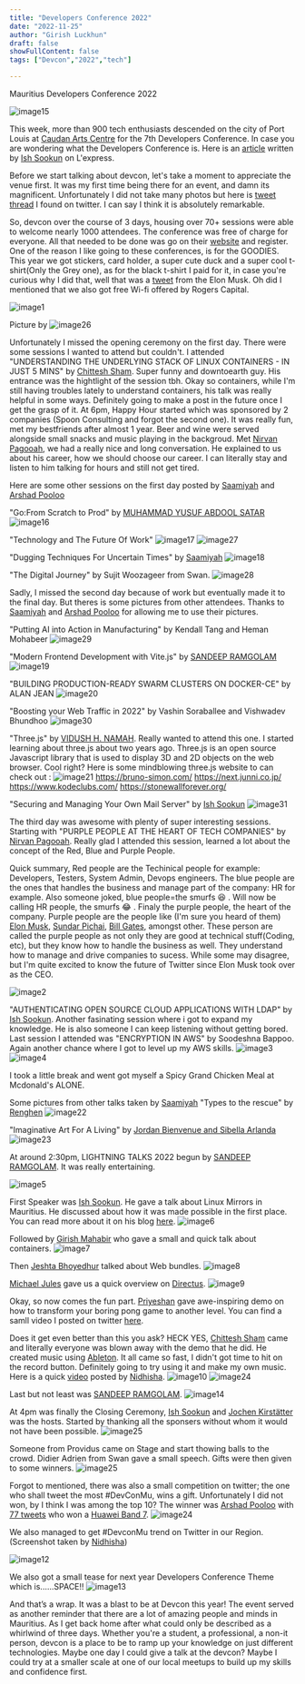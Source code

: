```yaml
---
title: "Developers Conference 2022"
date: "2022-11-25"
author: "Girish Luckhun"
draft: false   
showFullContent: false
tags: ["Devcon","2022","tech"]  

---
```


Mauritius Developers Conference 2022

![image15](./images/15.png)


This week, more than 900 tech enthusiasts descended on the city of Port Louis at [Caudan Arts Centre](https://caudanartscentre.com/) for the 7th Developers Conference. In case you are wondering what the Developers Conference is. Here is an [article](https://lexpress.mu/node/415580) written by [Ish Sookun](https://twitter.com/IshSookun) on L'express. 

Before we start talking about devcon, let's take a moment to appreciate the venue first. It was my first time being there for an event, and damn its magnificent. Unfortunately I did not take many photos but here is [tweet thread](https://twitter.com/AfriTheatreMag/status/1484796561884340225) I found on twitter. I can say I think it is absolutely remarkable. 

So, devcon over the course of 3 days, housing over 70+ sessions were able to welcome nearly 1000 attendees. The conference was free of charge for everyone. All that needed to be done was go on their [website](https://conference.mscc.mu/agenda) and register. One of the reason I like going to these conferences, is for the GOODIES. This year we got stickers, card holder, a super cute duck and a super cool t-shirt(Only the Grey one), as for the black t-shirt I paid for it, in case you're curious why I did that, well that was a [tweet](https://twitter.com/elonmusk/status/1587911540770222081) from the Elon Musk.  Oh did I mentioned that we also got free Wi-fi offered by Rogers Capital.

![image1](./images/1.png)

Picture by [](https://twitter.com/ArshadPooloo/)
![image26](./images/26.png)

Unfortunately I missed the opening ceremony on the first day. There were some sessions I wanted to attend but couldn't. I attended "UNDERSTANDING THE UNDERLYING STACK OF LINUX CONTAINERS - IN JUST 5 MINS" by [Chittesh Sham](https://twitter.com/tesh1224). Super funny and downtoearth guy. His entrance was the hightlight of the session tbh. Okay so containers, while I'm still having troubles lately to understand containers, his talk was really helpful in some ways. Definitely going to make a post in the future once I get the grasp of it.
At 6pm, Happy Hour started which was sponsored by 2 companies (Spoon Consulting and forgot the second one). It was really fun, met my bestfriends after almost 1 year. Beer and wine were served alongside small snacks and music playing in the backgroud. Met [Nirvan Pagooah](https://twitter.com/nirvanpagooah), we had a really nice and long conversation. He explained to us about his career, how we should choose our career. I can literally stay and listen to him talking for hours and still not get tired.

Here are some other sessions on the first day posted by [Saamiyah](https://twitter.com/smearthelove) and [Arshad Pooloo](https://twitter.com/ArshadPooloo/)

"Go:From Scratch to Prod" by [MUHAMMAD YUSUF ABDOOL SATAR](https://twitter.com/__fluxy__)
![image16](./images/16.png)

"Technology and The Future Of Work"
![image17](./images/17.png)
![image27](./images/27.png)

"Dugging Techniques For Uncertain Times" by [Saamiyah](https://twitter.com/smearthelove)
![image18](./images/18.png)

"The Digital Journey" by Sujit Woozageer from Swan.
![image28](./images/28.png)

Sadly, I missed the second day because of work but eventually made it to the final day. But theres is some pictures from other attendees. Thanks to [Saamiyah](https://twitter.com/smearthelove) and [Arshad Pooloo](https://twitter.com/ArshadPooloo/)
for allowing me to use their pictures.


"Putting AI into Action in Manufacturing" by Kendall Tang and Heman Mohabeer
![image29](./images/29.png)

"Modern Frontend Development with Vite.js" by [SANDEEP RAMGOLAM](https://twitter.com/__Sun__)
![image19](./images/19.png)

"BUILDING PRODUCTION-READY SWARM CLUSTERS ON DOCKER-CE" by ALAN JEAN
![image20](./images/20.png)

"Boosting your Web Traffic in 2022" by Vashin Soraballee and Vishwadev Bhundhoo
![image30](./images/30.png)


"Three.js" by [VIDUSH H. NAMAH](https://twitter.com/VHNamah). Really wanted to attend this one. I started learning about three.js about two years ago. Three.js is an open source Javascript library that is used to display 3D and 2D objects on the web browser. Cool right? Here is some mindblowing three.js website to can check out :
![image21](./images/21.png)
https://bruno-simon.com/
https://next.junni.co.jp/
https://www.kodeclubs.com/
https://stonewallforever.org/

"Securing and Managing Your Own Mail Server" by [Ish Sookun](https://twitter.com/IshSookun)
![image31](./images/31.png) 

The third day was awesome with plenty of super interesting sessions. Starting with "PURPLE PEOPLE AT THE HEART OF TECH COMPANIES" by [Nirvan Pagooah](https://twitter.com/nirvanpagooah). Really glad I attended this session, learned a lot about the concept of the Red, Blue and Purple People.

Quick summary, Red people are the Techinical people for example: Developers, Testers, System Admin, Devops engineers. The blue people are the ones that handles the business and manage part of the company: HR for example. Also someone joked, blue people=the smurfs 😆 . Will now be calling HR people, the smurfs  😂 . Finaly the purple people, the heart of the company. Purple people are the people like (I'm sure you heard of them) [Elon Musk](https://twitter.com/elonmusk), [Sundar Pichai](https://twitter.com/sundarpichai), [Bill Gates](https://twitter.com/BillGates), amongst other. These person are called the purple people as not only they are good at technical stuff(Coding, etc), but they know how to handle the business as well. They understand how to manage and drive companies to sucess. While some may disagree, but I'm quite excited to know the future of Twitter since Elon Musk took over as the CEO. 

![image2](./images/2.png) 


"AUTHENTICATING OPEN SOURCE CLOUD APPLICATIONS WITH LDAP" by [Ish Sookun](https://twitter.com/IshSookun). Another fasinating session where i got to expand my knowledge. He is also someone I can keep listening without getting bored. 
Last session I attended was "ENCRYPTION IN AWS" by Soodeshna Bappoo. Again another chance where I got to level up my AWS skills.
![image3](./images/3.png)
![image4](./images/4.png)

I took a little break and went got myself a Spicy Grand Chicken Meal at Mcdonald's ALONE. 

Some pictures from other talks taken by [Saamiyah](https://twitter.com/smearthelove)
"Types to the rescue" by [Renghen](https://twitter.com/renghenKornel)
![image22](./images/22.png)

"Imaginative Art For A Living" by [Jordan Bienvenue and Sibella Arlanda](https://twitter.com/UnkaiBuilder)
![image23](./images/23.png)


At around 2:30pm, LIGHTNING TALKS 2022 begun by [SANDEEP RAMGOLAM](https://twitter.com/__Sun__). It was really entertaining.

![image5](./images/5.png)

First Speaker was [Ish Sookun](https://twitter.com/IshSookun). He gave a talk about Linux Mirrors in Mauritius. He discussed about how it was made possible in the first place. You can read more about it on his blog [here](https://sysadmin-journal.com/ubuntu-mirror-in-mauritius/).
![image6](./images/6.png)

Followed by [Girish Mahabir](https://twitter.com/girishmahabir) who gave a small and quick talk about containers.
![image7](./images/7.png)

Then [Jeshta Bhoyedhur](https://twitter.com/jjeshta) talked about Web bundles. 
![image8](./images/8.png)

[Michael Jules](https://mgjules.dev/) gave us a quick overview on [Directus](https://directus.io/).
![image9](./images/9.png)

Okay, so now comes the fun part. [Priyeshan](https://twitter.com/BaphometPrichi) gave awe-inspiring demo on how to transform your boring pong game to another level. You can find a samll video I posted on twitter [here](https://twitter.com/sudo_gluck/status/1595741580203360258). 

Does it get even better than this you ask? HECK YES, [Chittesh Sham](https://twitter.com/tesh1224) came and literally everyone was blown away with the demo that he did. He created music using [Ableton](https://linktr.ee/ableton). It all came so fast, I didn't got time to hit on the record button. Definitely going to try using it and make my own music. Here is a quick [video](https://twitter.com/venusquicksilve/status/1595744169112264705) posted by [Nidhisha](https://twitter.com/venusquicksilve).
![image10](./images/10.png)
![image24](./images/24.png)


Last but not least was [SANDEEP RAMGOLAM](https://twitter.com/__Sun__). 
![image14](./images/14.png)


At 4pm was finally the Closing Ceremony, [Ish Sookun](https://twitter.com/IshSookun) and [Jochen Kirstätter](https://twitter.com/JKirstaetter) was the hosts. Started by thanking all the sponsers without whom it would not have been possible.
![image25](./images/25.png)

Someone from Providus came on Stage and start thowing balls to the crowd. Didier Adrien from Swan gave a small speech. Gifts were then given to some winners.
![image25](./images/25.png)




Forgot to mentioned, there was also a small competition on twitter; the one who shall tweet the most #DevConMu, wins a gift. Unfortunately I did not won, by I think I was among the top 10? The winner was [Arshad Pooloo](https://twitter.com/ArshadPooloo) with [77 tweets](https://twitter.com/chervinebhiwoo/status/1595740867004092416) who won a [Huawei Band 7](https://twitter.com/ArshadPooloo/status/1596011165599023104/photo/1). 
![image24](./images/24.png)

We also managed to get #DevconMu trend on Twitter in our Region. (Screenshot taken by [Nidhisha](https://twitter.com/venusquicksilve))

![image12](./images/12.png)


We also got a small tease for next year Developers Conference Theme which is......SPACE!! 
![image13](./images/13.png)


And that’s a wrap. It was a blast to be at Devcon this year! The event served as another reminder that there are a lot of amazing people and minds in Mauritius. As I get back home after what could only be described as a whirlwind of three days. Whether you're a student, a professional, a non-it person, devcon is a place to be to ramp up your knowledge on just different technologies. Maybe one day I could give a talk at the devcon? Maybe I could try at a smaller scale at one of our local meetups to build up my skills and confidence first. 



